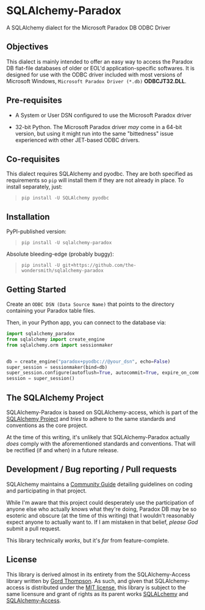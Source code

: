 # SQLAlchemy-Paradox

A SQLAlchemy dialect for the Microsoft Paradox DB ODBC Driver

## Objectives

This dialect is mainly intended to offer an easy way to access the
Paradox DB flat-file databases of older or EOL'd application-specific
softwares. It is designed for use with the ODBC driver included with
most versions of Microsoft Windows, `Microsoft Paradox Driver (*.db)` **ODBCJT32.DLL**.

## Pre-requisites

- A System or User DSN configured to use the Microsoft Paradox driver

- 32-bit Python. The Microsoft Paradox driver *may* come in a 64-bit
  version, but using it might run into the same "bittedness" issue
  experienced with other JET-based ODBC drivers.

## Co-requisites

This dialect requires SQLAlchemy and pyodbc. They are both specified as
requirements so `pip` will install them if they are not already in
place. To install separately, just:

> `pip install -U SQLAlchemy pyodbc`

## Installation

PyPI-published version:

> `pip install -U sqlalchemy-paradox`

Absolute bleeding-edge (probably buggy):

> `pip install -U git+https://github.com/the-wondersmith/sqlalchemy-paradox`

## Getting Started

Create an `ODBC DSN (Data Source Name)` that points to the directory
containing your Paradox table files.

Then, in your Python app, you can connect to the database via:

```python
import sqlalchemy_paradox
from sqlalchemy import create_engine
from sqlalchemy.orm import sessionmaker


db = create_engine("paradox+pyodbc://@your_dsn", echo=False)
super_session = sessionmaker(bind=db)
super_session.configure(autoflush=True, autocommit=True, expire_on_commit=True)
session = super_session()
```

## The SQLAlchemy Project

SQLAlchemy-Paradox is based on SQLAlchemy-access, which is part of the
[SQLAlchemy Project](https://www.sqlalchemy.org) and *tries* to adhere
to the same standards and conventions as the core project.

At the time of this writing, it's unlikely that SQLAlchemy-Paradox
actually *does* comply with the aforementioned standards and
conventions. That will be rectified (if and when) in a future release.

## Development / Bug reporting / Pull requests

SQLAlchemy maintains a
[Community Guide](https://www.sqlalchemy.org/develop.html) detailing
guidelines on coding and participating in that project.

While I'm aware that this project could desperately use the
participation of anyone else who actually knows what they're doing,
Paradox DB may be so esoteric and obscure (at the time of this writing)
that I wouldn't reasonably expect anyone to actually want to. If I am
mistaken in that belief, *please God* submit a pull request.

This library technically *works*, but it's *far* from feature-complete.

## License

This library is derived almost in its entirety from the
SQLAlchemy-Access library written by
[Gord Thompson](https://github.com/gordthompson). As such, and given
that SQLAlchemy-access is distributed under the
[MIT license](https://opensource.org/licenses/MIT), this library is
subject to the same licensure and grant of rights as its parent works
[SQLALchemy](https://www.sqlalchemy.org/) and
[SQLAlchemy-Access](https://github.com/sqlalchemy/sqlalchemy-access).
